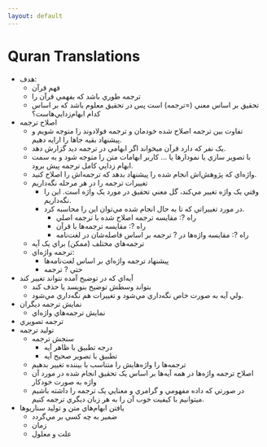 ```yaml
---
layout: default
---
```

# Quran Translations

* هدف: 
	* فهم قرآن
	* ترجمه طوري باشد که بفهمي قرآن را
	* تحقيق بر اساس معني (=ترجمه) است پس در تحقيق معلوم باشد که بر اساس کدام ابهام‌زدايي‌هاست؟
* اصلاح ترجمه
	* تفاوت بين ترجمه اصلاح شده خودمان و ترجمه فولادوند را متوجه شويم و پيشنهاد بقيه جاها را ارايه دهيم.
	* يک نفر که دارد قرآن ميخواند اگر ابهامي در ترجمه ديد گزارش دهد.
	* با تصوير سازي يا نمودارها يا ... کاربر ابهامات متن را متوجه شود و به سمت ابهام زدايي کامل ترجمه پيش برود.
	* واژه‌اي که پژوهش‌اش انجام شده را پيشنهاد بدهد که ترجمه‌اش را اصلاح کنيد.
	* تغييرات ترجمه را در هر مرحله نگه‌داريم
		* وقتي يک واژه تغيير مي‌کند، گل معني تحقيق در مورد يک واژه است. اين را نگه‌داريم.
		* در مورد تغييراتي که تا به حال انجام شده مي‌توان اين را محاسبه کرد.
			* راه ?: مقايسه ترجمه اصلاح شده با ترجمه اصلي
			* راه ?: مقايسه ترجمه‌ها با قرآن
			* راه ?: مقايسه واژه‌ها در ? ترجمه بر اساس فاصله‌شان در لغت‌نامه
	* ترجمه‌هاي مختلف (ممکن) براي يک آيه
	* ترجمه واژه‌اي:
		* پيشنهاد ترجمه واژه‌اي بر اساس لغت‌نامه‌ها
		* حتي ? ترجمه
* آيه‌اي که در توضيح آمده نتواند تغيير کند
	* بتواند وسطش توضيح بنويسد يا حذف کند
	* ولي آيه به صورت خاص نگه‌داري مي‌شود و تغييرات هم نگه‌داري مي‌شود.
* نمايش ترجمه ديگران
	* نمايش ترجمه‌هاي واژه‌اي
* ترجمه تصويري
* توليد ترجمه
	* سنجش ترجمه
		* درجه تطبيق با ظاهر آيه
		* تطبيق با تصوير صحيح آيه
	* ترجمه‌ها را واژه‌هايش را متناسب با بيننده تغيير بدهيم
	* اصلاح ترجمه واژه‌ها در همه آيه‌ها بر اساس يک تحقيق انجام شده در مورد آن واژه به صورت خودکار
	* در صورتي که داده مفهومي و گرامري و معنايي يک ترجمه را داشته باشيم ميتوانيم با کيفيت خوب آن را به هر زبان ديگري ترجمه کنيم.
* يافتن ابهام‌هاي متن و توليد سناريوها
	* ضمير به چه کسي بر مي‌گردد
	* زمان
	* علت و معلول
